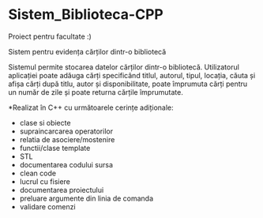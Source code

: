 # Sistem_Biblioteca-CPP
Proiect pentru facultate :)

Sistem pentru evidența cărților dintr-o bibliotecă

Sistemul permite stocarea datelor cărților dintr-o bibliotecă. Utilizatorul aplicației poate adăuga cărți specificând titlul, autorul, tipul, locația, căuta și afișa cărți după titlu, autor și disponibilitate, poate împrumuta cărți pentru un număr de zile și poate returna cărțile împrumutate.

*Realizat în C++ cu următoarele cerințe adiționale:
  - clase si obiecte
  - supraincarcarea operatorilor
  - relatia de asociere/mostenire
  - functii/clase template
  - STL
  - documentarea codului sursa
  - clean code
  - lucrul cu fisiere
  - documentarea proiectului
  - preluare argumente din linia de comanda
  - validare comenzi
